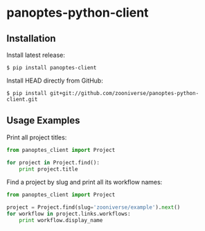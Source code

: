 # panoptes-python-client

## Installation

Install latest release:

```
$ pip install panoptes-client
```

Install HEAD directly from GitHub:

```
$ pip install git+git://github.com/zooniverse/panoptes-python-client.git
```

## Usage Examples

Print all project titles:

```python
from panoptes_client import Project

for project in Project.find():
    print project.title
```

Find a project by slug and print all its workflow names:

```python
from panoptes_client import Project

project = Project.find(slug='zooniverse/example').next()
for workflow in project.links.workflows:
    print workflow.display_name
```
